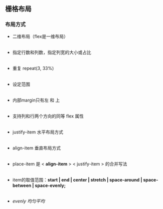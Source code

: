 ## 栅格布局
### 布局方式
- 二维布局（flex是一维布局）<br ><br >
- 指定行数和列数，指定列宽的大小或占比<br ><br >
- 重复 repeat(3, 33%)<br ><br >
- 设定范围<br ><br >
- 内部margin只有左 和 上 <br ><br >
- 支持列和行两个方向的同等 flex 属性 <br ><br >
- justify-item 水平布局方式 <br ><br >
- align-item 垂直布局方式 <br ><br >
- place-item 是 < **align-item** > < justify-item > 的合并写法 <br ><br >
- item的取值范围：**start | end | center | stretch | space-around | space-between | space-evenly;** <br ><br >

- *evenly 均匀平均* <br ><br >







